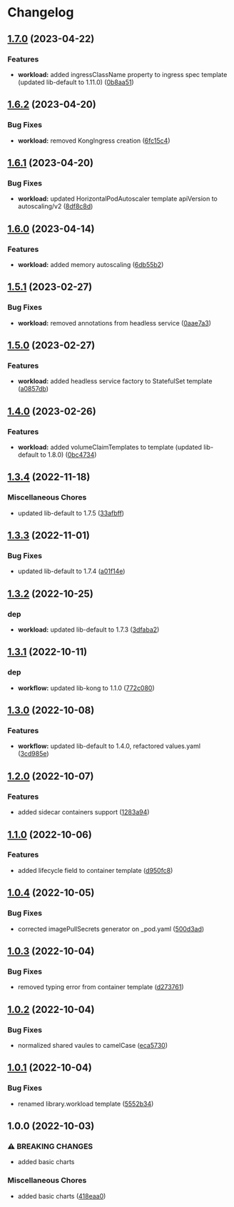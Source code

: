 # Changelog

## [1.7.0](https://github.com/ptonini/helm-charts/compare/workload-v1.6.2...workload-v1.7.0) (2023-04-22)


### Features

* **workload:** added ingressClassName property to ingress spec template (updated lib-default to 1.11.0) ([0b8aa51](https://github.com/ptonini/helm-charts/commit/0b8aa51c84c740389a79a24e0547bd0fc70b76b6))

## [1.6.2](https://github.com/ptonini/helm-charts/compare/workload-v1.6.1...workload-v1.6.2) (2023-04-20)


### Bug Fixes

* **workload:** removed KongIngress creation ([6fc15c4](https://github.com/ptonini/helm-charts/commit/6fc15c4cafb884bd5bf0ec0de99cab62d10f9d5a))

## [1.6.1](https://github.com/ptonini/helm-charts/compare/workload-v1.6.0...workload-v1.6.1) (2023-04-20)


### Bug Fixes

* **workload:** updated HorizontalPodAutoscaler template apiVersion to autoscaling/v2 ([8df8c8d](https://github.com/ptonini/helm-charts/commit/8df8c8d1119842fad9e5a38131c8284b0ce980e9))

## [1.6.0](https://github.com/ptonini/helm-charts/compare/workload-v1.5.1...workload-v1.6.0) (2023-04-14)


### Features

* **workload:** added memory autoscaling ([6db55b2](https://github.com/ptonini/helm-charts/commit/6db55b2aab14ca96ccf9b31df7db17f1c2e855f0))

## [1.5.1](https://github.com/ptonini/helm-charts/compare/workload-v1.5.0...workload-v1.5.1) (2023-02-27)


### Bug Fixes

* **workload:** removed annotations from headless service ([0aae7a3](https://github.com/ptonini/helm-charts/commit/0aae7a36da38ccb3a83b692c9cf203be32f6100b))

## [1.5.0](https://github.com/ptonini/helm-charts/compare/workload-v1.4.0...workload-v1.5.0) (2023-02-27)


### Features

* **workload:** added headless service factory to StatefulSet template ([a0857db](https://github.com/ptonini/helm-charts/commit/a0857db652bbfd532d514757c740185dcf6bd215))

## [1.4.0](https://github.com/ptonini/helm-charts/compare/workload-v1.3.4...workload-v1.4.0) (2023-02-26)


### Features

* **workload:** added volumeClaimTemplates to template (updated lib-default to 1.8.0) ([0bc4734](https://github.com/ptonini/helm-charts/commit/0bc473488fdd792c686d4710a0ca695ce2146ca8))

## [1.3.4](https://github.com/ptonini/helm-charts/compare/workload-v1.3.3...workload-v1.3.4) (2022-11-18)


### Miscellaneous Chores

* updated lib-default to 1.7.5 ([33afbff](https://github.com/ptonini/helm-charts/commit/33afbfffcaa4a2c89fd42ec29bf226110a42a809))

## [1.3.3](https://github.com/ptonini/helm-charts/compare/workload-v1.3.2...workload-v1.3.3) (2022-11-01)


### Bug Fixes

* updated lib-default to 1.7.4 ([a01f14e](https://github.com/ptonini/helm-charts/commit/a01f14e4b0fa2e9c5b4cc3882b40903e215cb356))

## [1.3.2](https://github.com/ptonini/helm-charts/compare/workload-v1.3.1...workload-v1.3.2) (2022-10-25)


### dep

* **workload:** updated lib-default to 1.7.3 ([3dfaba2](https://github.com/ptonini/helm-charts/commit/3dfaba2cdba670b75b380dda96065dba7e0b43b8))

## [1.3.1](https://github.com/ptonini/helm-charts/compare/workload-v1.3.0...workload-v1.3.1) (2022-10-11)


### dep

* **workflow:** updated lib-kong to 1.1.0 ([772c080](https://github.com/ptonini/helm-charts/commit/772c08077989f66b2744ecab03993cae08f8bee8))

## [1.3.0](https://github.com/ptonini/helm-charts/compare/workload-v1.2.0...workload-v1.3.0) (2022-10-08)


### Features

* **workflow:** updated lib-default to 1.4.0, refactored values.yaml ([3cd985e](https://github.com/ptonini/helm-charts/commit/3cd985e176b861e94f37a81e06515864c743c7ad))

## [1.2.0](https://github.com/ptonini/helm-charts/compare/workload-v1.1.0...workload-v1.2.0) (2022-10-07)


### Features

* added sidecar containers support ([1283a94](https://github.com/ptonini/helm-charts/commit/1283a949ca7e679b11cdf8090610e8c63e6c805b))

## [1.1.0](https://github.com/ptonini/helm-charts/compare/workload-v1.0.4...workload-v1.1.0) (2022-10-06)


### Features

* added lifecycle field to container template ([d950fc8](https://github.com/ptonini/helm-charts/commit/d950fc8e6f784e515b3a86a2cc3f2028e6185f4d))

## [1.0.4](https://github.com/ptonini/helm-charts/compare/workload-v1.0.3...workload-v1.0.4) (2022-10-05)


### Bug Fixes

* corrected imagePullSecrets generator on _pod.yaml ([500d3ad](https://github.com/ptonini/helm-charts/commit/500d3ad3d1ce56a42b94bc70283c901d37082b38))

## [1.0.3](https://github.com/ptonini/helm-charts/compare/workload-v1.0.2...workload-v1.0.3) (2022-10-04)


### Bug Fixes

* removed typing error from container template ([d273761](https://github.com/ptonini/helm-charts/commit/d2737611de5010e9c4da27c326e7672f7509ec8c))

## [1.0.2](https://github.com/ptonini/helm-charts/compare/workload-v1.0.1...workload-v1.0.2) (2022-10-04)


### Bug Fixes

* normalized shared vaules to camelCase ([eca5730](https://github.com/ptonini/helm-charts/commit/eca5730cd50a1cd4b2d8226f54046b0bba4e5a86))

## [1.0.1](https://github.com/ptonini/helm-charts/compare/workload-v1.0.0...workload-v1.0.1) (2022-10-04)


### Bug Fixes

* renamed library.workload template ([5552b34](https://github.com/ptonini/helm-charts/commit/5552b34e36cb8dc2f2d52d8b54a08249bcc72fe4))

## 1.0.0 (2022-10-03)


### ⚠ BREAKING CHANGES

* added basic charts

### Miscellaneous Chores

* added basic charts ([418eaa0](https://github.com/ptonini/helm-charts/commit/418eaa0d04b5ec8fd2b5f6c664e20fddf9eedb56))
